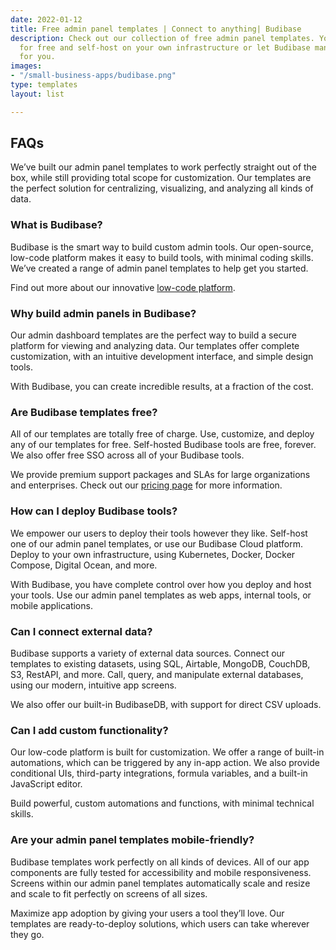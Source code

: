 ```yaml
---
date: 2022-01-12
title: Free admin panel templates | Connect to anything| Budibase
description: Check out our collection of free admin panel templates. You can customize
  for free and self-host on your own infrastructure or let Budibase manage everything
  for you.
images:
- "/small-business-apps/budibase.png"
type: templates
layout: list

---
```

## FAQs

We’ve built our admin panel templates to work perfectly straight out of the box, while still providing total scope for customization. Our templates are the perfect solution for centralizing, visualizing, and analyzing all kinds of data.

### What is Budibase?

Budibase is the smart way to build custom admin tools. Our open-source, low-code platform makes it easy to build tools, with minimal coding skills. We’ve created a range of admin panel templates to help get you started.

Find out more about our innovative [low-code platform](https://budibase.com/product).

### Why build admin panels in Budibase?

Our admin dashboard templates are the perfect way to build a secure platform for viewing and analyzing data. Our templates offer complete customization, with an intuitive development interface, and simple design tools.

With Budibase, you can create incredible results, at a fraction of the cost.

### Are Budibase templates free?

All of our templates are totally free of charge. Use, customize, and deploy any of our templates for free. Self-hosted Budibase tools are free, forever. We also offer free SSO across all of your Budibase tools.

We provide premium support packages and SLAs for large organizations and enterprises. Check out our [pricing page](https://budibase.com/pricing) for more information.

### How can I deploy Budibase tools?

We empower our users to deploy their tools however they like. Self-host one of our admin panel templates, or use our Budibase Cloud platform. Deploy to your own infrastructure, using Kubernetes, Docker, Docker Compose, Digital Ocean, and more.

With Budibase, you have complete control over how you deploy and host your tools. Use our admin panel templates as web apps, internal tools, or mobile applications.

### Can I connect external data?

Budibase supports a variety of external data sources. Connect our templates to existing datasets, using SQL, Airtable, MongoDB, CouchDB, S3, RestAPI, and more. Call, query, and manipulate external databases, using our modern, intuitive app screens.

We also offer our built-in BudibaseDB, with support for direct CSV uploads.

### Can I add custom functionality?

Our low-code platform is built for customization. We offer a range of built-in automations, which can be triggered by any in-app action. We also provide conditional UIs, third-party integrations, formula variables, and a built-in JavaScript editor.

Build powerful, custom automations and functions, with minimal technical skills.

### Are your admin panel templates mobile-friendly?

Budibase templates work perfectly on all kinds of devices. All of our app components are fully tested for accessibility and mobile responsiveness. Screens within our admin panel templates automatically scale and resize and scale to fit perfectly on screens of all sizes.

Maximize app adoption by giving your users a tool they’ll love. Our templates are ready-to-deploy solutions, which users can take wherever they go.
